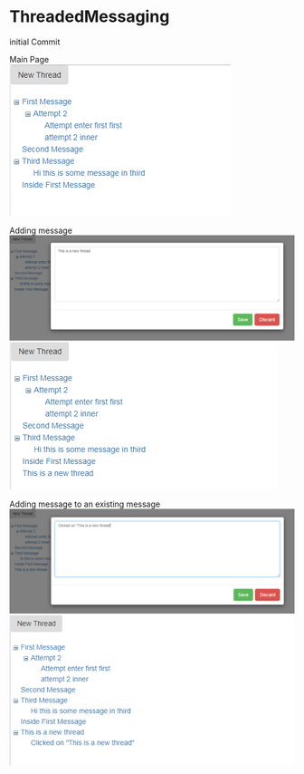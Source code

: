# ThreadedMessaging
initial Commit

Main Page<br/>
![alt text](https://github.com/Thestouges/ThreadedMessaging/blob/master/ThreadedMessaging/Sample/page.PNG)

Adding message<br/>
![alt text](https://github.com/Thestouges/ThreadedMessaging/blob/master/ThreadedMessaging/Sample/page2.PNG)
![alt text](https://github.com/Thestouges/ThreadedMessaging/blob/master/ThreadedMessaging/Sample/page3.PNG)

Adding message to an existing message<br/>
![alt text](https://github.com/Thestouges/ThreadedMessaging/blob/master/ThreadedMessaging/Sample/page4.PNG)
![alt text](https://github.com/Thestouges/ThreadedMessaging/blob/master/ThreadedMessaging/Sample/page5.PNG)
